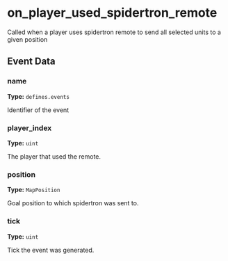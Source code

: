 # on_player_used_spidertron_remote

Called when a player uses spidertron remote to send all selected units to a given position

## Event Data

### name

**Type:** `defines.events`

Identifier of the event

### player_index

**Type:** `uint`

The player that used the remote.

### position

**Type:** `MapPosition`

Goal position to which spidertron was sent to.

### tick

**Type:** `uint`

Tick the event was generated.

